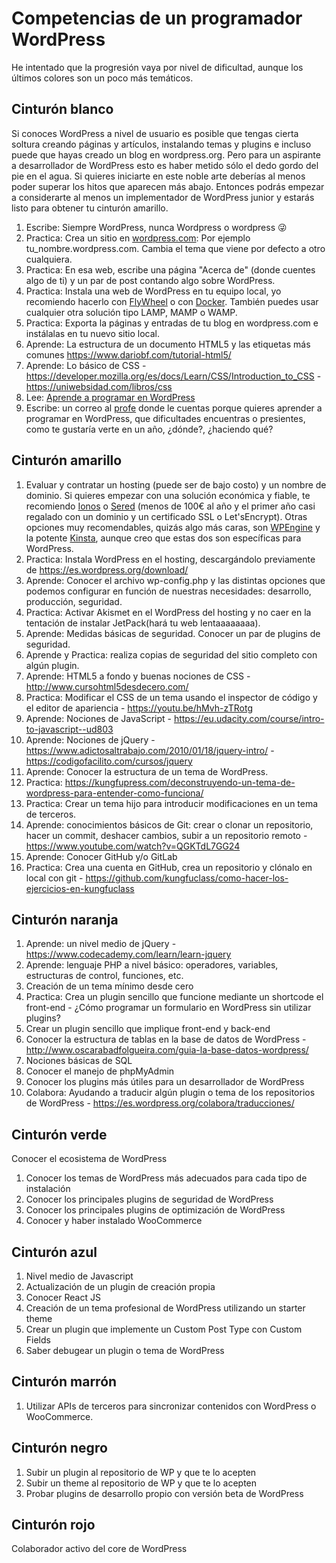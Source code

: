 # Competencias de un programador WordPress

He intentado que la progresión vaya por nivel de dificultad, aunque los últimos colores son un poco más temáticos.

## Cinturón blanco

Si conoces WordPress a nivel de usuario es posible que tengas cierta soltura creando páginas y artículos, instalando temas y plugins e incluso puede que hayas creado un blog en wordpress.org. Pero para un aspirante a desarrollador de WordPress esto es haber metido sólo el dedo gordo del pie en el agua. Si quieres iniciarte en este noble arte deberías al menos poder superar los hitos que aparecen más abajo. Entonces podrás empezar a considerarte al menos un implementador de WordPress junior y estarás listo para obtener tu cinturón amarillo.

1. Escribe: Siempre WordPress, nunca Wordpress o wordpress 😜
1. Practica: Crea un sitio en [wordpress.com](https://es.wordpress.com/): Por ejemplo tu_nombre.wordpress.com. Cambia el tema que viene por defecto a otro cualquiera.
1. Practica: En esa web, escribe una página "Acerca de" (donde cuentes algo de ti) y un par de post contando algo sobre WordPress.
1. Practica: Instala una web de WordPress en tu equipo local, yo recomiendo hacerlo con [FlyWheel](https://getflywheel.com/) o con [Docker](https://betabeers.com/blog/desarrollo-wordpress-local-docker-394/). También puedes usar cualquier otra solución tipo LAMP, MAMP o WAMP.
1. Practica: Exporta la páginas y entradas de tu blog en wordpress.com e instálalas en tu nuevo sitio local.
1. Aprende: La estructura de un documento HTML5 y las etiquetas más comunes https://www.dariobf.com/tutorial-html5/
1. Aprende: Lo básico de CSS - https://developer.mozilla.org/es/docs/Learn/CSS/Introduction_to_CSS - https://uniwebsidad.com/libros/css
1. Lee: [Aprende a programar en WordPress](https://www.ciudadano2cero.com/aprender-programar-wordpress/)
1. Escribe: un correo al [profe](mailto:kungfupress@gmail.com) donde le cuentas porque quieres aprender a programar en WordPress, que dificultades encuentras o presientes, como te gustaría verte en un año, ¿dónde?, ¿haciendo qué?

## Cinturón amarillo

1. Evaluar y contratar un hosting (puede ser de bajo costo) y un nombre de dominio. Si quieres empezar con una solución económica y fiable, te recomiendo [Ionos](https://www.ionos.es/alojamiento/alojamiento-web) o [Sered](https://sered.net/hosting-espa%C3%B1a-ssd) (menos de 100€ al año y el primer año casi regalado con un dominio y un certificado SSL o Let'sEncrypt). Otras opciones muy recomendables, quizás algo más caras, son [WPEngine](https://wpengine.com/es/plans/) y la potente [Kinsta](https://kinsta.com), aunque creo que estas dos son específicas para WordPress.
1. Practica: Instala WordPress en el hosting, descargándolo previamente de https://es.wordpress.org/download/
1. Aprende: Conocer el archivo wp-config.php y las distintas opciones que podemos configurar en función de nuestras necesidades: desarrollo, producción, seguridad.
1. Practica: Activar Akismet en el WordPress del hosting y no caer en la tentación de instalar JetPack(hará tu web lentaaaaaaaa).
1. Aprende: Medidas básicas de seguridad. Conocer un par de plugins de seguridad.
1. Aprende y Practica: realiza copias de seguridad del sitio completo con algún plugin.
1. Aprende: HTML5 a fondo y buenas nociones de CSS - http://www.cursohtml5desdecero.com/
1. Practica: Modificar el CSS de un tema usando el inspector de código y el editor de apariencia - https://youtu.be/hMvh-zTRotg
1. Aprende: Nociones de JavaScript - https://eu.udacity.com/course/intro-to-javascript--ud803
1. Aprende: Nociones de jQuery - https://www.adictosaltrabajo.com/2010/01/18/jquery-intro/ - https://codigofacilito.com/cursos/jquery
1. Aprende: Conocer la estructura de un tema de WordPress.
1. Practica: https://kungfupress.com/deconstruyendo-un-tema-de-wordpress-para-entender-como-funciona/
1. Practica: Crear un tema hijo para introducir modificaciones en un tema de terceros.
1. Aprende: conocimientos básicos de Git: crear o clonar un repositorio, hacer un commit, deshacer cambios, subir a un repositorio remoto - https://www.youtube.com/watch?v=QGKTdL7GG24
1. Aprende: Conocer GitHub y/o GitLab
1. Practica: Crea una cuenta en GitHub, crea un repositorio y clónalo en local con git - https://github.com/kungfuclass/como-hacer-los-ejercicios-en-kungfuclass

## Cinturón naranja

1. Aprende: un nivel medio de jQuery - https://www.codecademy.com/learn/learn-jquery
2. Aprende: lenguaje PHP a nivel básico: operadores, variables, estructuras de control, funciones, etc.
3. Creación de un tema mínimo desde cero
4. Practica: Crea un plugin sencillo que funcione mediante un shortcode el front-end - ¿Cómo programar un formulario en WordPress sin utilizar plugins?
5. Crear un plugin sencillo que implique front-end y back-end 
6. Conocer la estructura de tablas en la base de datos de WordPress - http://www.oscarabadfolgueira.com/guia-la-base-datos-wordpress/
7. Nociones básicas de SQL
8. Conocer el manejo de phpMyAdmin
9. Conocer los plugins más útiles para un desarrollador de WordPress
1. Colabora: Ayudando a traducir algún plugin o tema de los repositorios de WordPress - https://es.wordpress.org/colabora/traducciones/

## Cinturón verde

Conocer el ecosistema de WordPress
1. Conocer los temas de WordPress más adecuados para cada tipo de instalación
2. Conocer los principales plugins de seguridad de WordPress
3. Conocer los principales plugins de optimización de WordPress
4. Conocer y haber instalado WooCommerce

## Cinturón azul

1. Nivel medio de Javascript
2. Actualización de un plugin de creación propia
3. Conocer React JS
4. Creación de un tema profesional de WordPress utilizando un starter theme
5. Crear un plugin que implemente un Custom Post Type con Custom Fields
6. Saber debugear un plugin o tema de WordPress

## Cinturón marrón

1. Utilizar APIs de terceros para sincronizar contenidos con WordPress o WooCommerce.

## Cinturón negro

1. Subir un plugin al repositorio de WP y que te lo acepten
2. Subir un theme al repositorio de WP y que te lo acepten
3. Probar plugins de desarrollo propio con versión beta de WordPress

## Cinturón rojo

Colaborador activo del core de WordPress

